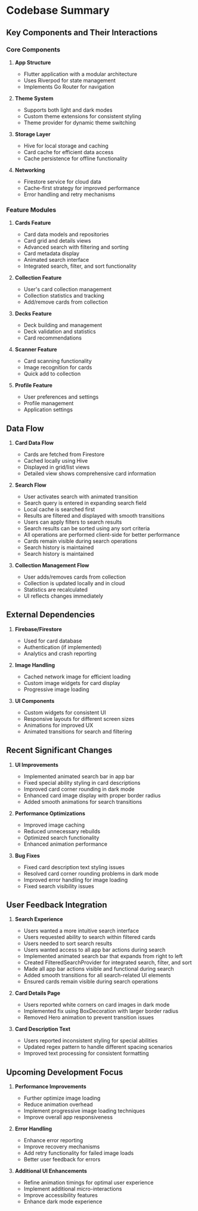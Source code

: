# Codebase Summary

## Key Components and Their Interactions

### Core Components

1. **App Structure**
   - Flutter application with a modular architecture
   - Uses Riverpod for state management
   - Implements Go Router for navigation

2. **Theme System**
   - Supports both light and dark modes
   - Custom theme extensions for consistent styling
   - Theme provider for dynamic theme switching

3. **Storage Layer**
   - Hive for local storage and caching
   - Card cache for efficient data access
   - Cache persistence for offline functionality

4. **Networking**
   - Firestore service for cloud data
   - Cache-first strategy for improved performance
   - Error handling and retry mechanisms

### Feature Modules

1. **Cards Feature**
   - Card data models and repositories
   - Card grid and details views
   - Advanced search with filtering and sorting
   - Card metadata display
   - Animated search interface
   - Integrated search, filter, and sort functionality

2. **Collection Feature**
   - User's card collection management
   - Collection statistics and tracking
   - Add/remove cards from collection

3. **Decks Feature**
   - Deck building and management
   - Deck validation and statistics
   - Card recommendations

4. **Scanner Feature**
   - Card scanning functionality
   - Image recognition for cards
   - Quick add to collection

5. **Profile Feature**
   - User preferences and settings
   - Profile management
   - Application settings

## Data Flow

1. **Card Data Flow**
   - Cards are fetched from Firestore
   - Cached locally using Hive
   - Displayed in grid/list views
   - Detailed view shows comprehensive card information
2. **Search Flow**
   - User activates search with animated transition
   - Search query is entered in expanding search field
   - Local cache is searched first
   - Results are filtered and displayed with smooth transitions
   - Users can apply filters to search results
   - Search results can be sorted using any sort criteria
   - All operations are performed client-side for better performance
   - Cards remain visible during search operations
   - Search history is maintained
   - Search history is maintained

3. **Collection Management Flow**
   - User adds/removes cards from collection
   - Collection is updated locally and in cloud
   - Statistics are recalculated
   - UI reflects changes immediately

## External Dependencies

1. **Firebase/Firestore**
   - Used for card database
   - Authentication (if implemented)
   - Analytics and crash reporting

2. **Image Handling**
   - Cached network image for efficient loading
   - Custom image widgets for card display
   - Progressive image loading

3. **UI Components**
   - Custom widgets for consistent UI
   - Responsive layouts for different screen sizes
   - Animations for improved UX
   - Animated transitions for search and filtering

## Recent Significant Changes

1. **UI Improvements**
   - Implemented animated search bar in app bar
   - Fixed special ability styling in card descriptions
   - Improved card corner rounding in dark mode
   - Enhanced card image display with proper border radius
   - Added smooth animations for search transitions

2. **Performance Optimizations**
   - Improved image caching
   - Reduced unnecessary rebuilds
   - Optimized search functionality
   - Enhanced animation performance

3. **Bug Fixes**
   - Fixed card description text styling issues
   - Resolved card corner rounding problems in dark mode
   - Improved error handling for image loading
   - Fixed search visibility issues

## User Feedback Integration

1. **Search Experience**
   - Users wanted a more intuitive search interface
   - Users requested ability to search within filtered cards
   - Users needed to sort search results
   - Users wanted access to all app bar actions during search
   - Implemented animated search bar that expands from right to left
   - Created FilteredSearchProvider for integrated search, filter, and sort
   - Made all app bar actions visible and functional during search
   - Added smooth transitions for all search-related UI elements
   - Ensured cards remain visible during search operations

2. **Card Details Page**
   - Users reported white corners on card images in dark mode
   - Implemented fix using BoxDecoration with larger border radius
   - Removed Hero animation to prevent transition issues

3. **Card Description Text**
   - Users reported inconsistent styling for special abilities
   - Updated regex pattern to handle different spacing scenarios
   - Improved text processing for consistent formatting

## Upcoming Development Focus

1. **Performance Improvements**
   - Further optimize image loading
   - Reduce animation overhead
   - Implement progressive image loading techniques
   - Improve overall app responsiveness

2. **Error Handling**
   - Enhance error reporting
   - Improve recovery mechanisms
   - Add retry functionality for failed image loads
   - Better user feedback for errors

3. **Additional UI Enhancements**
   - Refine animation timings for optimal user experience
   - Implement additional micro-interactions
   - Improve accessibility features
   - Enhance dark mode experience
